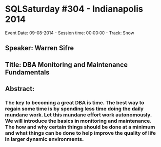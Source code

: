 # SQLSaturday #304 - Indianapolis 2014
Event Date: 09-08-2014 - Session time: 00:00:00 - Track: Snow
## Speaker: Warren Sifre
## Title: DBA Monitoring and Maintenance Fundamentals
## Abstract:
### The key to becoming a great DBA is time.  The best way to regain some time is by spending less time doing the daily mundane work.  Let this mundane effort work autonomously.  We will introduce the basics in monitoring and maintenance.  The how and why certain things should be done at a minimum and what things can be done to help improve the quality of life in larger dynamic environments.
